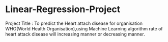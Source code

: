 # Linear-Regression-Project
 Project Title : To predict the Heart attach disease for organisation WHO(World Health Organisation),using Machine Learning algorithm rate of heart attack disease will increasing manner or decreasing manner.
